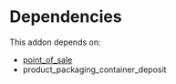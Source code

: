 # Dependencies

This addon depends on:

- [point_of_sale](../../../../../oca-ocb-sale/odoo-bringout-oca-ocb-point_of_sale)
- product_packaging_container_deposit

